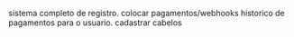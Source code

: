 sistema completo de registro.
colocar pagamentos/webhooks
historico de pagamentos para o usuario.
cadastrar cabelos
